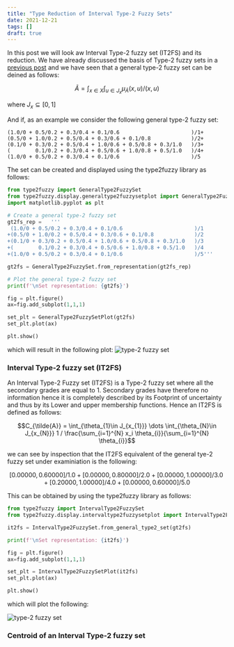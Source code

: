```yaml
---
title: "Type Reduction of Interval Type-2 Fuzzy Sets"
date: 2021-12-21
tags: []
draft: true
---
```


In this post we will look aw Interval Type-2 fuzzy set (IT2FS) and its reduction. We have already discussed the basis of Type-2 fuzzy sets in a [previous post](post/type2fuzzy_set.md) and we have seen that a general type-2 fuzzy set can be deined as follows:

$$\tilde{A}=\int_{x\in X}\int_{u\in J_{x}} \mu_{\tilde{A}}(x,u) / (x,u)$$

where $J_{x}\subseteq[0,1]$

And if, as an example we consider the following general type-2 fuzzy set:

```{math}
(1.0/0 + 0.5/0.2 + 0.3/0.4 + 0.1/0.6                       )/1+
(0.5/0 + 1.0/0.2 + 0.5/0.4 + 0.3/0.6 + 0.1/0.8             )/2+
(0.1/0 + 0.3/0.2 + 0.5/0.4 + 1.0/0.6 + 0.5/0.8 + 0.3/1.0   )/3+
(        0.1/0.2 + 0.3/0.4 + 0.5/0.6 + 1.0/0.8 + 0.5/1.0   )/4+
(1.0/0 + 0.5/0.2 + 0.3/0.4 + 0.1/0.6                       )/5
```

The set can be created and displayed using the type2fuzzy library as follows:

```python
from type2fuzzy import GeneralType2FuzzySet
from type2fuzzy.display.generaltype2fuzzysetplot import GeneralType2FuzzySetPlot
import matplotlib.pyplot as plt

# Create a general type-2 fuzzy set
gt2fs_rep =   '''
 (1.0/0 + 0.5/0.2 + 0.3/0.4 + 0.1/0.6                       )/1
+(0.5/0 + 1.0/0.2 + 0.5/0.4 + 0.3/0.6 + 0.1/0.8             )/2
+(0.1/0 + 0.3/0.2 + 0.5/0.4 + 1.0/0.6 + 0.5/0.8 + 0.3/1.0   )/3
+(        0.1/0.2 + 0.3/0.4 + 0.5/0.6 + 1.0/0.8 + 0.5/1.0   )/4
+(1.0/0 + 0.5/0.2 + 0.3/0.4 + 0.1/0.6                       )/5'''

gt2fs = GeneralType2FuzzySet.from_representation(gt2fs_rep)

# Plot the general type-2 fuzzy set
print(f'\nSet representation: {gt2fs}')

fig = plt.figure()
ax=fig.add_subplot(1,1,1)

set_plt = GeneralType2FuzzySetPlot(gt2fs)
set_plt.plot(ax)

plt.show()
```

which will result in the following plot:
![type-2 fuzzy set](/post/img/type2fuzzy_it2fs_typereduction_type2_set.png)

### Interval Type-2 fuzzy set (IT2FS)

An Interval Type-2 Fuzzy set (IT2FS) is a Type-2 fuzzy set where all the secondary grades are equal to 1. Secondary grades have therefore no information hence it is completely described by its Footprint of uncertainty and thus by its Lower and upper membership functions. Hence an IT2FS is defined as follows:

$$C_{\tilde{A}} = \int_{\theta_{1}\in J_{x_{1}}} \dots  \int_{\theta_{N}\in J_{x_{N}}} 1 / \frac{\sum_{i=1}^{N} x_i \theta_{i}}{\sum_{i=1}^{N} \theta_{i}}$$

we can see by inspection that the IT2FS equivalent of the general tye-2 fuzzy set under examiniation is the following:

```math
[0.00000, 0.60000]/1.0+
[0.00000, 0.80000]/2.0+
[0.00000, 1.00000]/3.0+
[0.20000, 1.00000]/4.0+
[0.00000, 0.60000]/5.0
```

This can be obtained by using the type2fuzzy library as follows:

```python
from type2fuzzy import IntervalType2FuzzySet
from type2fuzzy.display.intervaltype2fuzzysetplot import IntervalType2FuzzySetPlot

it2fs = IntervalType2FuzzySet.from_general_type2_set(gt2fs)

print(f'\nSet representation: {it2fs}')

fig = plt.figure()
ax=fig.add_subplot(1,1,1)

set_plt = IntervalType2FuzzySetPlot(it2fs)
set_plt.plot(ax)

plt.show()
```

which will plot the following:

![type-2 fuzzy set](/post/img/type2fuzzy_it2fs_typereduction_type2_it2fs.png)

### Centroid of an Interval Type-2 fuzzy set